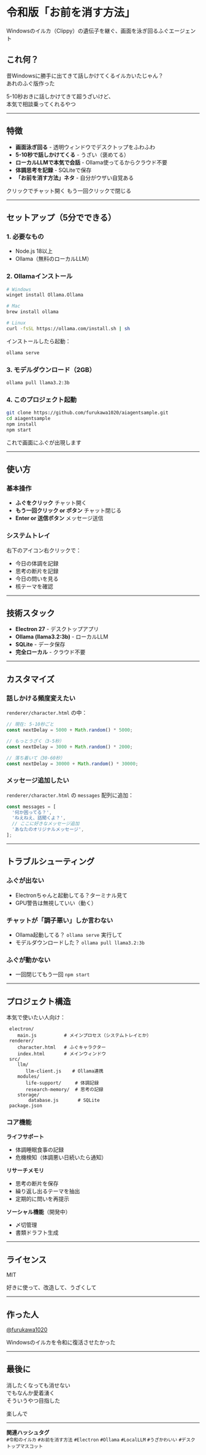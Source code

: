 ﻿# 令和版「お前を消す方法」

Windowsのイルカ（Clippy）の遺伝子を継ぐ、画面を泳ぎ回るふぐエージェント

## これ何？

昔Windowsに勝手に出てきて話しかけてくるイルカいたじゃん？  
あれのふぐ版作った

5-10秒おきに話しかけてきて超うざいけど、  
本気で相談乗ってくれるやつ

---

## 特徴

-  **画面泳ぎ回る** - 透明ウィンドウでデスクトップをふわふわ
-  **5-10秒で話しかけてくる** - うざい（褒めてる）
-  **ローカルLLMで本気で会話** - Ollama使ってるからクラウド不要
-  **体調思考を記録** - SQLiteで保存
-  **「お前を消す方法」ネタ** - 自分がウザい自覚ある

クリックでチャット開く  もう一回クリックで閉じる

---

## セットアップ（5分でできる）

### 1. 必要なもの

- Node.js 18以上
- Ollama（無料のローカルLLM）

### 2. Ollamaインストール

```bash
# Windows
winget install Ollama.Ollama

# Mac
brew install ollama

# Linux
curl -fsSL https://ollama.com/install.sh | sh
```

インストールしたら起動：
```bash
ollama serve
```

### 3. モデルダウンロード（2GB）

```bash
ollama pull llama3.2:3b
```

### 4. このプロジェクト起動

```bash
git clone https://github.com/furukawa1020/aiagentsample.git
cd aiagentsample
npm install
npm start
```

これで画面にふぐが出現します

---

## 使い方

### 基本操作

- **ふぐをクリック**  チャット開く
- **もう一回クリック or ボタン**  チャット閉じる
- **Enter or 送信ボタン**  メッセージ送信

### システムトレイ

右下のアイコン右クリックで：
-  今日の体調を記録
-  思考の断片を記録
-  今日の問いを見る
-  核テーマを確認

---

## 技術スタック

- **Electron 27** - デスクトップアプリ
- **Ollama (llama3.2:3b)** - ローカルLLM
- **SQLite** - データ保存
- **完全ローカル** - クラウド不要

---

## カスタマイズ

### 話しかける頻度変えたい

`renderer/character.html` の中：

```javascript
// 現在: 5-10秒ごと
const nextDelay = 5000 + Math.random() * 5000;

// もっとうざく（3-5秒）
const nextDelay = 3000 + Math.random() * 2000;

// 落ち着いて（30-60秒）
const nextDelay = 30000 + Math.random() * 30000;
```

### メッセージ追加したい

`renderer/character.html` の `messages` 配列に追加：

```javascript
const messages = [
  '何か困ってる？',
  'ねえねえ、話聞くよ？',
  // ここに好きなメッセージ追加
  'あなたのオリジナルメッセージ',
];
```

---

## トラブルシューティング

### ふぐが出ない
- Electronちゃんと起動してる？ターミナル見て
- GPU警告は無視していい（動く）

### チャットが「調子悪い」しか言わない
- Ollama起動してる？ `ollama serve` 実行して
- モデルダウンロードした？ `ollama pull llama3.2:3b`

### ふぐが動かない
- 一回閉じてもう一回 `npm start`

---

## プロジェクト構造

本気で使いたい人向け：

```
 electron/
    main.js          # メインプロセス（システムトレイとか）
 renderer/
    character.html   # ふぐキャラクター
    index.html       # メインウィンドウ
 src/
    llm/
       llm-client.js    # Ollama連携
    modules/
       life-support/     # 体調記録
       research-memory/  # 思考の記録
    storage/
        database.js       # SQLite
 package.json
```

### コア機能

**ライフサポート**
- 体調睡眠食事の記録
- 危機検知（体調悪い日続いたら通知）

**リサーチメモリ**
- 思考の断片を保存
- 繰り返し出るテーマを抽出
- 定期的に問いを再提示

**ソーシャル機能**（開発中）
- 〆切管理
- 書類ドラフト生成

---

## ライセンス

MIT

好きに使って、改造して、うざくして

---

## 作った人

[@furukawa1020](https://github.com/furukawa1020)

Windowsのイルカを令和に復活させたかった

---

## 最後に

消したくなっても消せない  
でもなんか愛着湧く  
そういうやつ目指した

楽しんで

---

**関連ハッシュタグ**  
`#令和のイルカ` `#お前を消す方法` `#Electron` `#Ollama` `#LocalLLM` `#うざかわいい` `#デスクトップマスコット`
